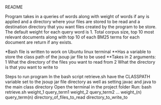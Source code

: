 README

Program takes in a queries of words along with weight of words if any is applied and a directory where your files are stored to be read and a destination directory that you want files created by the program to be store. The default weight for each query word is 1.
Total corpus size, top 10 most relevant documents along with top 10 of each BM25 terms for each document are return if any exists.

*Bash file is written to work on Ubuntu linux terminal
**Has a variable to store the class path of the jsoup jar file to be used
**Takes in 2 arguments:
	1 What the directory of the files you want to read from
	2 What the directory is that you want to write to

Steps to run program
	In the bash script retrieve.sh have the CLASSPATH variable set to the jsoup jar file directory as well as setting javac and java to the main class directory
	Open the terminal in the project folder
	Run: bash retrieve.sh weight_1 query_term1 weight_2 query_term2 ... weight_(n) query_term(n) directory_of_files_to_read directory_to_write_to